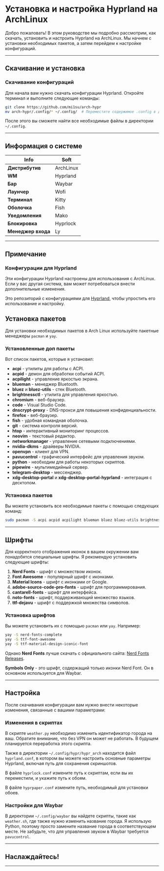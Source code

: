 # Установка и настройка Hyprland на ArchLinux

Добро пожаловать! В этом руководстве мы подробно рассмотрим, как скачать, установить и настроить Hyprland на ArchLinux. Мы начнем с установки необходимых пакетов, а затем перейдем к настройке конфигураций.

---

## Скачивание и установка

### Скачивание конфигураций

Для начала вам нужно скачать конфигурации Hyprland. Откройте терминал и выполните следующие команды:

```bash
git clone https://github.com/mi1su/arch-hypr
mv arch-hypr/.config/* ~/.config/  # Переместите содержимое .config в директорию ~/.config
```

После этого вы сможете найти все необходимые файлы в директории `~/.config`.

---

## Информация о системе

| **Info**            | **Soft**                   |
|---------------------|-----------------------------|
| **Дистрибутив**     | ArchLinux                   |
| **WM**              | Hyprland                    |
| **Бар**             | Waybar                      |
| **Лаунчер**         | Wofi                        |
| **Терминал**        | Kitty                       |
| **Оболочка**        | Fish                        |
| **Уведомления**     | Mako                        |
| **Блокировка**      | Hyprlock                    |
| **Менеджер входа**  | Ly                          |

---

## Примечание

### Конфигурации для Hyprland

Эти конфигурации Hyprland настроены для использования с ArchLinux. Если у вас другая система, вам может потребоваться внести дополнительные изменения.

Это репозиторий с конфигурациями для [Hyprland](https://hyprland.org/), чтобы упростить его использование и настройку.

## Установка пакетов

Для установки необходимых пакетов в Arch Linux используйте пакетные менеджеры `pacman` и `yay`. 

### Установленные доп пакеты

Вот список пакетов, которые я установил:

- **acpi** - утилиты для работы с ACPI.
- **acpid** - демон для обработки событий ACPI.
- **acpilight** - управление яркостью экрана.
- **blueman** - менеджер Bluetooth.
- **bluez** и **bluez-utils** - стек Bluetooth.
- **brightnessctl** - утилита для управления яркостью.
- **chromium** - веб-браузер.
- **code** - Visual Studio Code.
- **dnscrypt-proxy** - DNS-прокси для повышения конфиденциальности.
- **firefox** - веб-браузер.
- **fish** - удобная командная оболочка.
- **git** - система контроля версий.
- **htop** - интерактивный мониторинг процессов.
- **neovim** - текстовый редактор.
- **networkmanager** - управление сетевыми подключениями.
- **nvidia-dkms** - драйверы NVIDIA.
- **openvpn** - клиент для VPN.
- **pavucontrol** - графический интерфейс для управления звуком.
- **python** - необходим для работы некоторых скриптов.
- **pipewire** - мультимедийный сервер.
- **telegram-desktop** - мессенджер.
- **xdg-desktop-portal** и **xdg-desktop-portal-hyprland** - интеграция с десктопом.

### Установка пакетов

Вы можете установить все необходимые пакеты с помощью следующих команд:

```bash
sudo pacman -S acpi acpid acpilight blueman bluez bluez-utils brightnessctl chromium code dnscrypt-proxy firefox fish git htop neovim networkmanager nvidia-dkms openvpn pavucontrol python pipewire telegram-desktop xdg-desktop-portal xdg-desktop-portal-hyprland
```

---

## Шрифты

Для корректного отображения иконок в вашем окружении вам понадобятся специальные шрифты. Я рекомендую установить следующие шрифты:

1. **Nerd Fonts** - шрифт с множеством иконок.
2. **Font Awesome** - популярный шрифт с иконками.
3. **Material Icons** - шрифт с иконками от Google.
4. **adobe-source-code-pro-fonts** - шрифт для программирования.
5. **cantarell-fonts** - шрифт для интерфейса.
6. **noto-fonts** - шрифт, поддерживающий множество языков.
7. **ttf-dejavu** - шрифт с поддержкой множества символов.

### Установка шрифтов

Вы можете установить их с помощью `pacman` или `yay`. Например:

```bash
yay -S nerd-fonts-complete
yay -S ttf-font-awesome
yay -S ttf-material-design-iconic-font

```

Однако **Nerd Fonts** лучше скачать с официального сайта: [Nerd Fonts Releases](https://github.com/ryanoasis/nerd-fonts/releases/download/v3.2.1/NerdFontsSymbolsOnly.zip).

**Symbols Only** - это шрифт, содержащий только иконки Nerd Font. Он в основном используется для Waybar.

---

## Настройка

После скачивания конфигурации вам нужно внести некоторые изменения, связанные с вашими параметрами:

### Изменения в скриптах

В скрипте `weather.py` необходимо изменить идентификатор города на ваш. Обратите внимание, что без VPN он может не работать. В будущем планируется переработка этого скрипта.

Также в директории `~/.config/hypr/hypr_arch` находится файл `hyprland.conf`, в котором вы можете настроить основные параметры Hyprland, включая путь для сохранения скриншотов.

В файле `hyprlock.conf` измените путь к скриптам, если вы их переместили, и укажите путь к обоям.

В файле `hyprpaper.conf` измените путь, необходимый для установки обоев.

### Настройки для Waybar

В директории `~/.config/waybar` вы найдете скрипты, такие как `weather.sh`, где также нужно изменить название города. Я использую Python, поэтому просто замените название города в соответствующем месте. 
Не забудьте, что для управления звуком в Waybar требуется `pavucontrol`.

---

## Наслаждайтесь!

---

